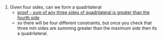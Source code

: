 1. Given four sides, can we form a quadrilateral<br>
   - [proof - sum of any three sides of quadrilateral is greater than the fourth side](https://brainly.in/question/12878239)
   - so there will be four different constraints, but once you check that three min sides are summing greater than the maximum side then its a quadrilateral.
